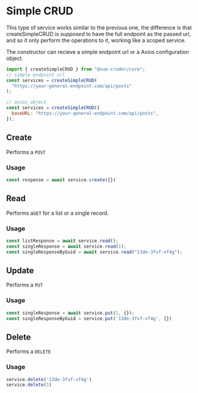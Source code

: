 # Simple CRUD

This type of service works similar to the previous one, the difference is that createSimpleCRUD is _supposed_ to have the full endpoint as the passed url, and so it only perform the operations to it, working like a scoped service.

The constructor can recieve a simple endpoint url or a Axios configuration object.

```js
import { createSimpleCRUD } from "@vue-cruder/core";
// simple endpoint url
const services = createSimpleCRUD(
  "https://your-general-endpoint.com/api/posts"
);

// axios object
const services = createSimpleCRUD({
  baseURL: "https://your-general-endpoint.com/api/posts",
});
```

## Create

Performs a `POST`

### Usage

```js
const response = await service.create({})`
```

## Read

Performs a`GET` for a list or a single record.

### Usage

```js
const listResponse = await service.read();
const singleResponse = await service.read(1);
const singleResponseByGuid = await service.read("13de-3fvf-vf4g");
```

## Update

Performs a `PUT`

### Usage


```js
const singleResponse = await service.put(1, {});
const singleResponseByGuid = service.put('13de-3fvf-vf4g', {})
```

## Delete

Performs a `DELETE`

### Usage

```js
service.delete('13de-3fvf-vf4g')
service.delete(1)
```
